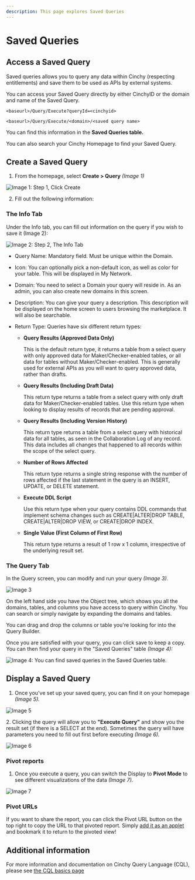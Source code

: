 ```yaml
---
description: This page explores Saved Queries
---
```


# Saved Queries

## Access a Saved Query

Saved queries allows you to query any data within Cinchy (respecting entitlements) and save them to be used as APIs by external systems.

You can access your Saved Query directly by either CinchyID or the domain and name of the Saved Query.

`<baseurl>/Query/Execute?queryId=<cinchyid>`

`<baseurl>/Query/Execute/<domain>/<saved query name>`

You can find this information in the **Saved Queries table.**

You can also search your Cinchy Homepage to find your Saved Query.

## Create a Saved Query

1. From the homepage, select **Create > Query** _(Image 1)_

![Image 1: Step 1, Click Create](<../../.gitbook/assets/image (202).png>)

2. Fill out the following information:

### The Info Tab

Under the Info tab, you can fill out information on the query if you wish to save it (Image 2):

![Image 2: Step 2, The Info Tab](<../../.gitbook/assets/image (229).png>)

- Query Name: ‌Mandatory field. Must be unique within the Domain.‌
- Icon: ‌You can optionally pick a non-default icon, as well as color for your table. This will be displayed in My Network.
- Domain: ‌You need to select a Domain your query will reside in. As an admin, you can also create new domains in this screen.
- Description: ‌You can give your query a description. This description will be displayed on the home screen to users browsing the marketplace. It will also be searchable.
- Return Type: Queries have six different return types:

  - **Query Results (Approved Data Only)**

    This is the default return type, it returns a table from a select query with only approved data for Maker/Checker-enabled tables, or all data for tables without Maker/Checker-enabled. This is generally used for external APIs as you will want to query approved data, rather than drafts.

  - **Query Results (Including Draft Data)**

    This return type returns a table from a select query with only draft data for Maker/Checker-enabled tables. Use this return type when looking to display results of records that are pending approval.

  - **Query Results (Including Version History)**

    This return type returns a table from a select query with historical data for all tables, as seen in the Collaboration Log of any record. This data includes all changes that happened to all records within the scope of the select query.

  - **Number of Rows Affected**

    This return type returns a single string response with the number of rows affected if the last statement in the query is an INSERT, UPDATE, or DELETE statement.

  - **Execute DDL Script**

    Use this return type when your query contains DDL commands that implement schema changes such as CREATE|ALTER|DROP TABLE, CREATE|ALTER|DROP VIEW, or CREATE|DROP INDEX.

  - **Single Value (First Column of First Row)**

    This return type returns a result of 1 row x 1 column, irrespective of the underlying result set.

### The Query Tab

In the Query screen, you can modify and run your query _(Image 3)._

![Image 3](<../../.gitbook/assets/image (567).png>)

On the left hand side you have the Object tree, which shows you all the domains, tables, and columns you have access to query within Cinchy. You can search or simply navigate by expanding the domains and tables.

You can drag and drop the columns or table you're looking for into the Query Builder.

Once you are satisfied with your query, you can click save to keep a copy. You can then find your query in the "Saved Queries" table _(Image 4):_

![Image 4: You can find saved queries in the Saved Queries table.](<../../.gitbook/assets/image (561).png>)

## Display a Saved Query

1. Once you've set up your saved query, you can find it on your homepage _(Image 5)._

![Image 5](<../../.gitbook/assets/image (387).png>)

2\. Clicking the query will allow you to **"Execute Query"** and show you the result set (if there is a SELECT at the end). Sometimes the query will have parameters you need to fill out first before executing _(Image 6)._

![Image 6](<../../.gitbook/assets/image (119).png>)

### Pivot reports

1. Once you execute a query, you can switch the Display to **Pivot Mode** to see different visualizations of the data _(Image 7)._

![Image 7](<../../.gitbook/assets/image (712).png>)

### Pivot URLs

If you want to share the report, you can click the Pivot URL button on the top right to copy the URL to that pivoted report. Simply [add it as an applet ](../additional-guides/application-experiences/setting-up-experiences.md)and bookmark it to return to the pivoted view!

## Additional information

For more information and documentation on Cinchy Query Language (CQL), please see [the CQL basics page ](../../cql/the-basics-of-cql/)

